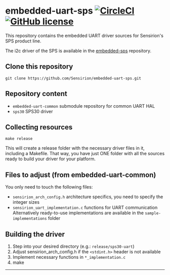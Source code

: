 # embedded-uart-sps [![CircleCI](https://circleci.com/gh/Sensirion/embedded-uart-sps.svg?style=shield)](https://circleci.com/gh/Sensirion/embedded-uart-sps) [![GitHub license](https://img.shields.io/badge/license-BSD3-blue.svg)](https://raw.githubusercontent.com/Sensirion/embedded-uart-sps/master/LICENSE)
This repository contains the embedded UART driver sources for Sensirion's
SPS product line.

The i2c driver of the SPS is available in the
[embedded-sps](https://github.com/Sensirion/embedded-sps) repository.

## Clone this repository
```
git clone https://github.com/Sensirion/embedded-uart-sps.git
```

## Repository content
* `embedded-uart-common` submodule repository for common UART HAL
* `sps30` SPS30 driver

## Collecting resources
```
make release
```
This will create a release folder
with the necessary driver files in it, including a Makefile. That way, you have
just ONE folder with all the sources ready to build your driver for your
platform.

## Files to adjust (from embedded-uart-common)
You only need to touch the following files:

* `sensirion_arch_config.h` architecture specifics, you need to specify the
  integer sizes
* `sensirion_uart_implementation.c` functions for UART communication
  Alternatively ready-to-use implementations are available in the
  `sample-implementations` folder

## Building the driver
1. Step into your desired directory (e.g.: `release/sps30-uart`)
2. Adjust sensirion\_arch\_config.h if the `<stdint.h>` header is not available
3. Implement necessary functions in `*_implementation.c`
4. make

---
